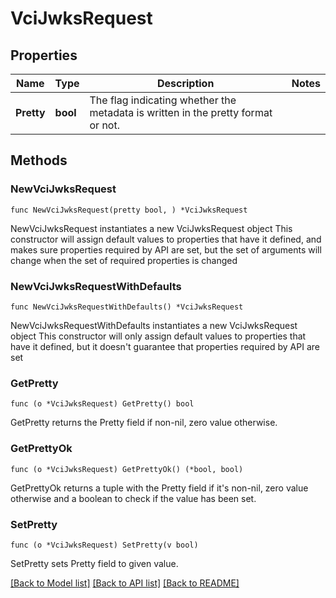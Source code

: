 # VciJwksRequest

## Properties

Name | Type | Description | Notes
------------ | ------------- | ------------- | -------------
**Pretty** | **bool** | The flag indicating whether the metadata is written in the pretty format or not. | 

## Methods

### NewVciJwksRequest

`func NewVciJwksRequest(pretty bool, ) *VciJwksRequest`

NewVciJwksRequest instantiates a new VciJwksRequest object
This constructor will assign default values to properties that have it defined,
and makes sure properties required by API are set, but the set of arguments
will change when the set of required properties is changed

### NewVciJwksRequestWithDefaults

`func NewVciJwksRequestWithDefaults() *VciJwksRequest`

NewVciJwksRequestWithDefaults instantiates a new VciJwksRequest object
This constructor will only assign default values to properties that have it defined,
but it doesn't guarantee that properties required by API are set

### GetPretty

`func (o *VciJwksRequest) GetPretty() bool`

GetPretty returns the Pretty field if non-nil, zero value otherwise.

### GetPrettyOk

`func (o *VciJwksRequest) GetPrettyOk() (*bool, bool)`

GetPrettyOk returns a tuple with the Pretty field if it's non-nil, zero value otherwise
and a boolean to check if the value has been set.

### SetPretty

`func (o *VciJwksRequest) SetPretty(v bool)`

SetPretty sets Pretty field to given value.



[[Back to Model list]](../README.md#documentation-for-models) [[Back to API list]](../README.md#documentation-for-api-endpoints) [[Back to README]](../README.md)


